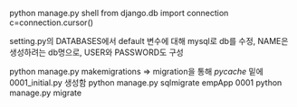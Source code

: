 python manage.py shell
from django.db import connection
c=connection.cursor()

setting.py의 DATABASES에서 default 변수에 대해
mysql로 db를 수정, NAME은 생성하려는 db명으로, USER와 PASSWORD도 구성

python manage.py makemigrations => migration을 통해 _pycache_ 밑에 0001_initial.py 생성함
python manage.py sqlmigrate empApp 0001
python manage.py migrate